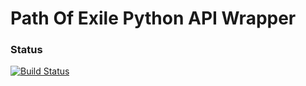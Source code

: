 # Path Of Exile Python API Wrapper

### Status
[![Build Status](https://travis-ci.org/gotdzellal/poe-paw.svg?branch=master)](https://travis-ci.org/gotdzellal/poe-paw)